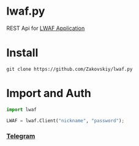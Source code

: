 # lwaf.py
 REST Api for <a href="https://play.google.com/store/apps/details?id=com.Zakovskiy.lwaf">LWAF Application</a>

# Install
```
git clone https://github.com/Zakovskiy/lwaf.py
```

# Import and Auth
```python
import lwaf

LWAF = lwaf.Client("nickname", "password");
```

### [Telegram](https://t.me/zakovskiy)

